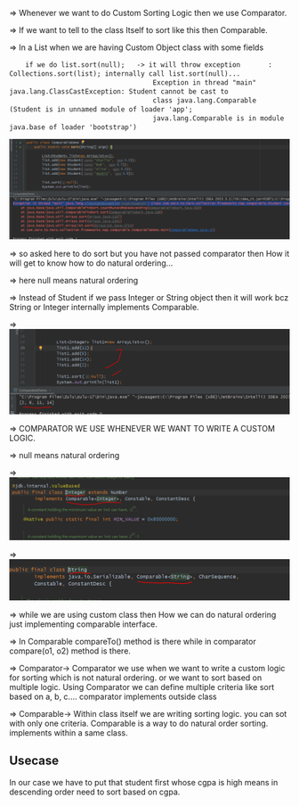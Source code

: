 

  => Whenever we want to do Custom Sorting Logic then we use Comparator.
  
  => If we want to tell to the class Itself to sort like this then Comparable.

  => In a List when we are having Custom Object class with some fields

        if we do list.sort(null);   -> it will throw exception       : Collections.sort(list); internally call list.sort(null)...
                                        Exception in thread "main" java.lang.ClassCastException: Student cannot be cast to 
                                        class java.lang.Comparable (Student is in unnamed module of loader 'app'; 
                                        java.lang.Comparable is in module java.base of loader 'bootstrap')

        
  ![img.png](img.png)

  => so asked here to do sort but  you have not passed comparator then How it will get to know how to do natural ordering...

  => here null means natural ordering

  => Instead of Student if we pass Integer or String object then it will work bcz String or Integer internally implements Comparable.

  => ![img_1.png](img_1.png)

  => COMPARATOR WE USE WHENEVER WE WANT TO WRITE A CUSTOM LOGIC.

  => null means natural ordering

  => ![img_2.png](img_2.png)

  => ![img_3.png](img_3.png)

  => while we are using custom class then How we can do natural ordering just implementing comparable interface.

  => In Comparable compareTo() method is there while in comparator compare(o1, o2) method is there.

  => Comparator-> Comparator we use when we want to write a custom logic for sorting which is not natural ordering.
                  or we want to sort based on multiple logic.
                  Using Comparator we can define multiple criteria like sort based on a, b, c....
                  comparator implements outside class
  
  => Comparable-> Within class itself we are writing sorting logic. 
                  you can sot with only one criteria.
                  Comparable is a way to do natural order sorting.
                  implements within a same class.
  
Usecase
------

In our case we have to put that student first whose cgpa is high means
    in descending order need to sort based on cgpa.



  
